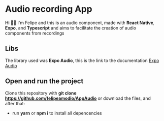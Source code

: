 # Audio recording App

Hi 🖖🏽 I'm Felipe and this is an audio component, made with **React Native**, **Expo**, and **Typescript** and aims to facilitate the creation of audio components from recordings

## Libs

The library used was **Expo Audio**, this is the link to the documentation [Expo Audio](https://docs.expo.dev/versions/latest/sdk/audio/)

## Open and run the project

Clone this repository with **git clone https://github.com/felipeamodio/AppAudio** or download the files, and after that:
- run **yarn** or **npm i** to install all depencencies 